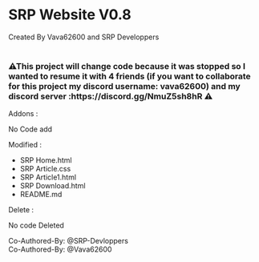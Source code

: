 # SRP Website V0.8

Created By Vava62600 and SRP Developpers
<br>
<br>
<h3>⚠This project will change code because it was stopped so I wanted to resume it with 4 friends (if you want to collaborate for this project my discord username: vava62600) and my discord server :https://discord.gg/NmuZ5sh8hR ⚠</h3>
Addons :

No Code add

Modified :
- SRP Home.html
- SRP Article.css
- SRP Article1.html
- SRP Download.html
- README.md


Delete :

No code Deleted

Co-Authored-By: @SRP-Devloppers <br>
Co-Authored-By: @Vava62600
